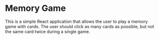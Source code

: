 # Memory Game

This is a simple React application that allows the user to play a memory game with cards. The user should click as many cards as possible, but not the same card twice during a single game.
